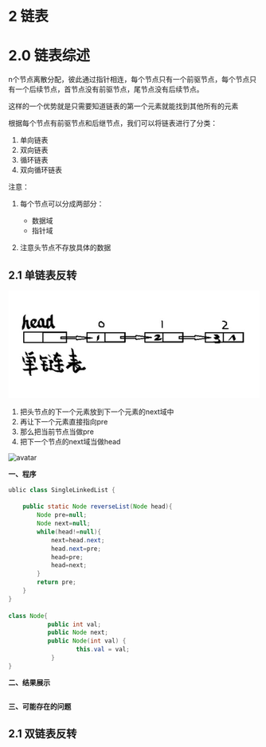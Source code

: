 <!--
 * @Author: your name
 * @Date: 2020-04-15 22:09:19
 * @LastEditTime: 2020-04-27 20:55:23
 * @LastEditors: Please set LastEditors
 * @Description: In User Settings Edit
 * @FilePath: \docs\4.algorithm\1.algorithm\2-链表.md
 -->
# 2 链表

# 2.0 链表综述

n个节点离散分配，彼此通过指针相连，每个节点只有一个前驱节点，每个节点只有一个后续节点，首节点没有前驱节点，尾节点没有后续节点。

这样的一个优势就是只需要知道链表的第一个元素就能找到其他所有的元素

根据每个节点有前驱节点和后继节点，我们可以将链表进行了分类：

1. 单向链表
2. 双向链表
3. 循环链表
4. 双向循环链表

注意：
1. 每个节点可以分成两部分：
    * 数据域
    * 指针域
  
2. 注意头节点不存放具体的数据

## 2.1 单链表反转

![avatar](./assets/2-1.jpg)

1. 把头节点的下一个元素放到下一个元素的next域中
2. 再让下一个元素直接指向pre
3. 那么把当前节点当做pre
4. 把下一个节点的next域当做head

![avatar](https://media.giphy.com/media/h6gpBiLWEXSrZ14nVX/giphy.gif)

<b>一、程序</b>

```java
ublic class SingleLinkedList {
    
    public static Node reverseList(Node head){
        Node pre=null;
        Node next=null;
        while(head!=null){
            next=head.next;
            head.next=pre;
            head=pre;
            head=next;
        }
        return pre;
    }
}

class Node{
           public int val;
           public Node next;
           public Node(int val) {
                   this.val = val;
            }
}
```

<b>二、结果展示</b>

```java

```

<b>三、可能存在的问题</b>

## 2.1 双链表反转